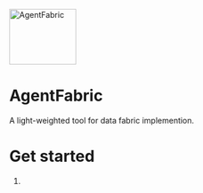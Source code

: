<img src="https://github.com/johnnli/AgentFabric/blob/main/logo.png" width="120" height="100" alt="AgentFabric"/> </br>
# AgentFabric
A light-weighted tool for data fabric implemention.
# Get started
1. 